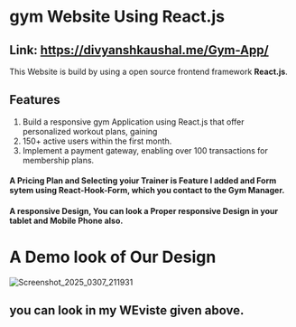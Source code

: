 # gym Website Using React.js
## Link: https://divyanshkaushal.me/Gym-App/

This Website is build by using a open source frontend framework **React.js**.

## Features
1. Build a responsive gym Application using React.js that offer personalized workout plans, gaining
2. 150+ active users within the first month.
3. Implement a payment gateway, enabling over 100 transactions for membership plans.

#### A Pricing Plan and Selecting yoiur Trainer is Feature I added and Form sytem using React-Hook-Form, which you contact to the Gym Manager.
#### A responsive Design, You can look a Proper responsive Design in your tablet and Mobile Phone also.

# A Demo look of Our Design

![Screenshot_2025_0307_211931](https://github.com/user-attachments/assets/befd0b13-649b-4017-bb33-2f5d100ff5a5)

## you can look in my WEviste given above.
